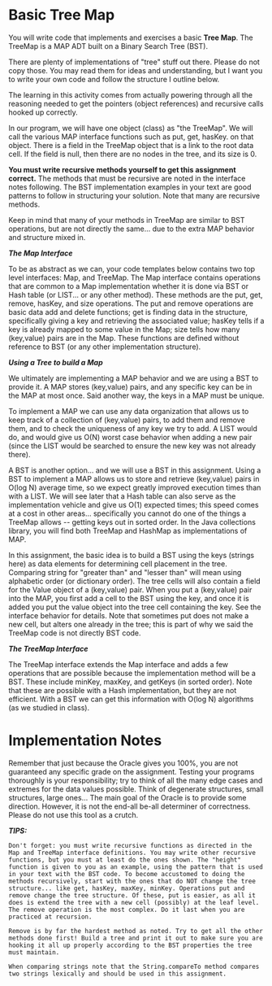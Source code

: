 # Basic Tree Map

You will write code that implements and exercises a basic **Tree Map**. The TreeMap is a MAP ADT built on a Binary Search Tree (BST).

There are plenty of implementations of "tree" stuff out there. Please do not copy those. You may read them for ideas and understanding, but I want you to write your own code and follow the structure I outline below.

The learning in this activity comes from actually powering through all the reasoning needed to get the pointers (object references) and recursive calls hooked up correctly.

In our program, we will have one object (class) as "the TreeMap". We will call the various MAP interface functions such as put, get, hasKey. on that object. There is a field in the TreeMap object that is a link to the root data cell. If the field is null, then there are no nodes in the tree, and its size is 0.

**You must write recursive methods yourself to get this assignment correct.** The methods that must be recursive are noted in the interface notes following. The BST implementation examples in your text are good patterns to follow in structuring your solution. Note that many are recursive methods.

Keep in mind that many of your methods in TreeMap are similar to BST operations, but are not directly the same... due to the extra MAP behavior and structure mixed in.

**_The Map Interface_**

To be as abstract as we can, your code templates below contains two top level interfaces: Map, and TreeMap. The Map interface contains operations that are common to a Map implementation whether it is done via BST or Hash table (or LIST... or any other method). These methods are the put, get, remove, hasKey, and size operations. The put and remove operations are basic data add and delete functions; get is finding data in the structure, specifically giving a key and retrieving the associated value; hasKey tells if a key is already mapped to some value in the Map; size tells how many (key,value) pairs are in the Map. These functions are defined without reference to BST (or any other implementation structure).

**_Using a Tree to build a Map_**

We ultimately are implementing a MAP behavior and we are using a BST to provide it. A MAP stores (key,value) pairs, and any specific key can be in the MAP at most once. Said another way, the keys in a MAP must be unique.

To implement a MAP we can use any data organization that allows us to keep track of a collection of (key,value) pairs, to add them and remove them, and to check the uniqueness of any key we try to add. A LIST would do, and would give us O(N) worst case behavior when adding a new pair (since the LIST would be searched to ensure the new key was not already there).

A BST is another option... and we will use a BST in this assignment. Using a BST to implement a MAP allows us to store and retrieve (key,value) pairs in O(log N) average time, so we expect greatly improved execution times than with a LIST. We will see later that a Hash table can also serve as the implementation vehicle and give us O(1) expected times; this speed comes at a cost in other areas... specifically you cannot do one of the things a TreeMap allows -- getting keys out in sorted order. In the Java collections library, you will find both TreeMap and HashMap as implementations of MAP.

In this assignment, the basic idea is to build a BST using the keys (strings here) as data elements for determining cell placement in the tree. Comparing string for "greater than" and "lesser than" will mean using alphabetic order (or dictionary order). The tree cells will also contain a field for the Value object of a (key,value) pair. When you put a (key,value) pair into the MAP, you first add a cell to the BST using the key, and once it is added you put the value object into the tree cell containing the key. See the interface behavior for details. Note that sometimes put does not make a new cell, but alters one already in the tree; this is part of why we said the TreeMap code is not directly BST code.

**_The TreeMap Interface_**

The TreeMap interface extends the Map interface and adds a few operations that are possible because the implementation method will be a BST. These include minKey, maxKey, and getKeys (in sorted order). Note that these are possible with a Hash implementation, but they are not efficient. With a BST we can get this information with O(log N) algorithms (as we studied in class).

# Implementation Notes
 Remember that just because the Oracle gives you 100%, you are not guaranteed any specific grade on the assignment. Testing your programs thoroughly is your responsibility; try to think of all the many edge cases and extremes for the data values possible. Think of degenerate structures, small structures, large ones... The main goal of the Oracle is to provide some direction. However, it is not the end-all be-all determiner of correctness. Please do not use this tool as a crutch.

**_TIPS:_**

    Don't forget: you must write recursive functions as directed in the Map and TreeMap interface definitions. You may write other recursive functions, but you must at least do the ones shown. The "height" function is given to you as an example, using the pattern that is used in your text with the BST code. To become accustomed to doing the methods recursively, start with the ones that do NOT change the tree structure... like get, hasKey, maxKey, minKey. Operations put and remove change the tree structure. Of these, put is easier, as all it does is extend the tree with a new cell (possibly) at the leaf level. The remove operation is the most complex. Do it last when you are practiced at recursion.

    Remove is by far the hardest method as noted. Try to get all the other methods done first! Build a tree and print it out to make sure you are hooking it all up properly according to the BST properties the tree must maintain.

    When comparing strings note that the String.compareTo method compares two strings lexically and should be used in this assignment.
    

